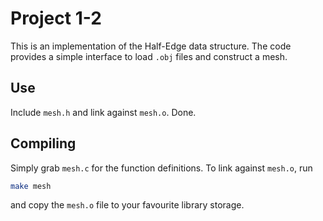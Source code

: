 # Project 1-2

This is an implementation of the Half-Edge data structure.
The code provides a simple interface to load `.obj` files and construct a mesh.

## Use

Include `mesh.h` and link against `mesh.o`. Done.

## Compiling

Simply grab `mesh.c` for the function definitions. To link against `mesh.o`, run

```bash
make mesh
```

and copy the `mesh.o` file to your favourite library storage.